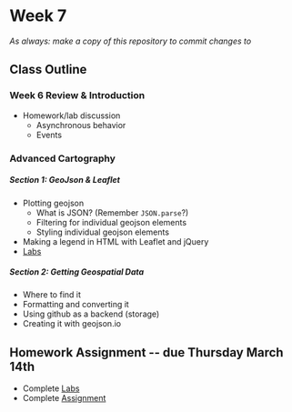 # Week 7

*As always: make a copy of this repository to commit changes to*

## Class Outline

### Week 6 Review & Introduction
- Homework/lab discussion
  - Asynchronous behavior
  - Events

### Advanced Cartography

##### Section 1: GeoJson & Leaflet
- Plotting geojson
  - What is JSON? (Remember `JSON.parse`?)
  - Filtering for individual geojson elements
  - Styling individual geojson elements
- Making a legend in HTML with Leaflet and jQuery
- [Labs](/labs/)

##### Section 2: Getting Geospatial Data
- Where to find it
- Formatting and converting it
- Using github as a backend (storage)
- Creating it with geojson.io

## Homework Assignment -- due Thursday March 14th
- Complete [Labs](/lab)
- Complete [Assignment](assignment)
